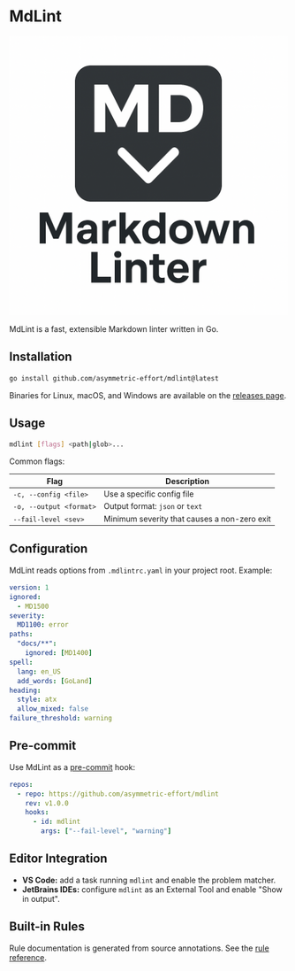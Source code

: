 # MdLint

![MdLint icon](docs/img/logo.png)

MdLint is a fast, extensible Markdown linter written in Go.

## Installation

```bash
go install github.com/asymmetric-effort/mdlint@latest
```

Binaries for Linux, macOS, and Windows are available on the [releases page](https://github.com/asymmetric-effort/mdlint/releases).

## Usage

```bash
mdlint [flags] <path|glob>...
```

Common flags:

| Flag | Description |
| --- | --- |
| `-c, --config <file>` | Use a specific config file |
| `-o, --output <format>` | Output format: `json` or `text` |
| `--fail-level <sev>` | Minimum severity that causes a non-zero exit |

## Configuration

MdLint reads options from `.mdlintrc.yaml` in your project root. Example:

```yaml
version: 1
ignored:
  - MD1500
severity:
  MD1100: error
paths:
  "docs/**":
    ignored: [MD1400]
spell:
  lang: en_US
  add_words: [GoLand]
heading:
  style: atx
  allow_mixed: false
failure_threshold: warning
```

## Pre-commit

Use MdLint as a [pre-commit](https://pre-commit.com/) hook:

```yaml
repos:
  - repo: https://github.com/asymmetric-effort/mdlint
    rev: v1.0.0
    hooks:
      - id: mdlint
        args: ["--fail-level", "warning"]
```

## Editor Integration

* **VS Code:** add a task running `mdlint` and enable the problem matcher.
* **JetBrains IDEs:** configure `mdlint` as an External Tool and enable
  "Show in output".

## Built-in Rules

Rule documentation is generated from source annotations. See the [rule reference](docs/rules.md).
